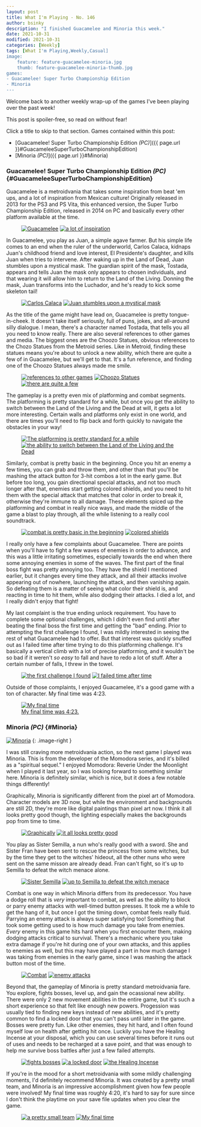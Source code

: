 ```yaml
---
layout: post
title: What I'm Playing - No. 146
author: bsinky
description: "I finished Guacamelee and Minoria this week."
date: 2021-10-31
modified: 2021-10-31
categories: [Weekly]
tags: [What I'm Playing,Weekly,Casual]
image:
    feature: feature-guacamelee-minoria.jpg
    thumb: feature-guacamelee-minoria-thumb.jpg
games:
- Guacamelee! Super Turbo Championship Edition
- Minoria
---
```


Welcome back to another weekly wrap-up of the games I've been playing over the
past week!

This post is spoiler-free, so read on without fear!

Click a title to skip to that section. Games contained within this post:

 - [Guacamelee! Super Turbo Championship Edition *(PC)*]({{ page.url }}#GuacameleeSuperTurboChampionshipEdition)
 - [Minoria *(PC)*]({{ page.url }}#Minoria)

<!--more-->

### Guacamelee! Super Turbo Championship Edition *(PC)*    {#GuacameleeSuperTurboChampionshipEdition}

Guacamelee is a metroidvania that takes some inspiration from beat 'em ups, and
a lot of inspiration from Mexican culture! Originally released in 2013 for the
PS3 and PS Vita, this enhanced version, the Super Turbo Championship Edition,
released in 2014 on PC and basically every other platform available at the time.

<figure class="half">
    <a href="https://i.imgur.com/97ZtzCl.jpg"><img src="https://i.imgur.com/97ZtzClm.jpg" alt="Guacamelee"/></a>
    <a href="https://i.imgur.com/EHfAqM0.jpg"><img src="https://i.imgur.com/EHfAqM0m.jpg" alt="a lot of inspiration"/></a>
</figure>

In Guacamelee, you play as Juan, a simple agave farmer. But his simple life
comes to an end when the ruler of the underworld, Carlos Calaca, kidnaps Juan's
childhood friend and love interest, El Presidente's daughter, and kills Juan
when tries to intervene. After waking up in the Land of Dead, Juan stumbles upon
a mystical mask. The guardian spirit of the mask, Tostada, appears and tells
Juan the mask only appears to chosen individuals, and that wearing it will allow
him to return to the Land of the Living. Donning the mask, Juan transforms into
the Luchador, and he's ready to kick some skeleton tail!

<figure class="half">
    <a href="https://i.imgur.com/hY6UJj1.jpg"><img src="https://i.imgur.com/hY6UJj1m.jpg" alt="Carlos Calaca"/></a>
    <a href="https://i.imgur.com/rkoKs57.jpg"><img src="https://i.imgur.com/rkoKs57m.jpg" alt="Juan stumbles upon a mystical mask"/></a>
</figure>

As the title of the game might have lead on, Guacamelee is pretty
tongue-in-cheek. It doesn't take itself seriously, full of puns, jokes, and
all-around silly dialogue. I mean, there's a character named Tostada, that tells
you all you need to know really. There are also several references to other
games and media. The biggest ones are the Choozo Statues, obvious references to
the Chozo Statues from the Metroid series. Like in Metroid, finding these
statues means you're about to unlock a new ability, which there are quite a few
of in Guacamelee, but we'll get to that. It's a fun reference, and finding one
of the Choozo Statues always made me smile.

<figure class="third">
    <a href="https://i.imgur.com/XQG2kCE.jpg"><img src="https://i.imgur.com/XQG2kCEm.jpg" alt="references to other games"/></a>
    <a href="https://i.imgur.com/ndxpf3u.jpg"><img src="https://i.imgur.com/ndxpf3um.jpg" alt="Choozo Statues"/></a>
    <a href="https://i.imgur.com/iSeCn90.jpg"><img src="https://i.imgur.com/iSeCn90m.jpg" alt="there are quite a few"/></a>
</figure>

The gameplay is a pretty even mix of platforming and combat segments. The
platforming is pretty standard for a while, but once you get the ability to
switch between the Land of the Living and the Dead at will, it gets a lot more
interesting. Certain walls and platforms only exist in one world, and there are
times you'll need to flip back and forth quickly to navigate the obstacles in
your way!

<figure class="half">
    <a href="https://i.imgur.com/u3xU5v2.jpg"><img src="https://i.imgur.com/u3xU5v2m.jpg" alt="The platforming is pretty standard for a while"/></a>
    <a href="https://i.imgur.com/MMoVtCq.jpg"><img src="https://i.imgur.com/MMoVtCqm.jpg" alt="the ability to switch between the Land of the Living and the Dead"/></a>
</figure>

Similarly, combat is pretty basic in the beginning. Once you hit an enemy a few
times, you can grab and throw them, and other than that you'll be mashing the
attack button for 3-hit combos a lot in the early game. But before too long, you
gain directional special attacks, and not too much longer after that, enemies
start getting colored shields, and you need to hit them with the special attack
that matches that color in order to break it, otherwise they're immune to all
damage. These elements spiced up the platforming and combat in really nice ways,
and made the middle of the game a blast to play through, all the while listening
to a really cool soundtrack.

<figure class="half">
    <a href="https://i.imgur.com/7vrYwrk.jpg"><img src="https://i.imgur.com/7vrYwrkm.jpg" alt="combat is pretty basic in the beginning"/></a>
    <a href="https://i.imgur.com/WGsBumw.jpg"><img src="https://i.imgur.com/WGsBumwm.jpg" alt="colored shields"/></a>
</figure>

I really only have a few complaints about Guacamelee. There are points when
you'll have to fight a few waves of enemies in order to advance, and this was a
little irritating sometimes, especially towards the end when there some annoying
enemies in some of the waves. The first part of the final boss fight was pretty
annoying too. They have the shield I mentioned earlier, but it changes every
time they attack, and all their attacks involve appearing out of nowhere,
launching the attack, and then vanishing again. So defeating them is a matter of
seeing what color their shield is, and reacting in time to hit them, while also
dodging their attacks. I died a lot, and I really didn't enjoy that fight!

My last complaint is the true ending unlock requirement. You have to complete
some optional challenges, which I didn't even find until after beating the final
boss the first time and getting the "bad" ending. Prior to attempting the first
challenge I found, I was mildly interested in seeing the rest of what Guacamelee
had to offer. But that interest was quickly snuffed out as I failed time after
time trying to do this platforming challenge. It's basically a vertical climb
with a lot of precise platforming, and it wouldn't be so bad if it weren't *so
easy* to fall and have to redo a lot of stuff. After a certain number of falls,
I threw in the towel.

<figure class="half">
    <a href="https://i.imgur.com/olt3XpP.jpg"><img src="https://i.imgur.com/olt3XpPm.jpg" alt="the first challenge I found"/></a>
    <a href="https://i.imgur.com/atcR9KS.jpg"><img src="https://i.imgur.com/atcR9KSm.jpg" alt="I failed time after time"/></a>
</figure>

Outside of those complaints, I enjoyed Guacamelee, it's a good game with a ton
of character. My final time was 4:23.

<figure class="half center">
    <a href="https://i.imgur.com/LlRh2HJ.png"><img src="https://i.imgur.com/LlRh2HJm.png" alt="My final time"/>
        <figcaption>My final time was 4:23.</figcaption>
    </a>
</figure>

### Minoria *(PC)*    {#Minoria}

[![Minoria](https://i.imgur.com/VBBzjpCm.jpg)](https://i.imgur.com/VBBzjpC.jpg)
{: .image-right }

I was still craving more metroidvania action, so the next game I played was
Minoria. This is from the developer of the Momodora series, and it's billed as a
"spiritual sequel." I enjoyed Momodora: Reverie Under the Moonlight when I
played it last year, so I was looking forward to something similar here. Minoria
is definitely similar, which is nice, but it does a few notable things
differently!

Graphically, Minoria is significantly different from the pixel art of Momodora.
Character models are 3D now, but while the environment and backgrounds are still
2D, they're more like digital paintings than pixel art now. I think it all looks
pretty good though, the lighting especially makes the backgrounds pop from time
to time.

<figure class="half">
    <a href="https://i.imgur.com/L3prBkl.jpg"><img src="https://i.imgur.com/L3prBklm.jpg" alt="Graphically"/></a>
    <a href="https://i.imgur.com/jS9VGbp.jpg"><img src="https://i.imgur.com/jS9VGbpm.jpg" alt="it all looks pretty good"/></a>
</figure>

You play as Sister Semilla, a nun who's really good with a sword. She and Sister
Fran have been sent to rescue the princess from some witches, but by the time
they get to the witches' hideout, all the other nuns who were sent on the same
misson are already dead. Fran can't fight, so it's up to Semilla to defeat the
witch menace alone.

<figure class="half">
    <a href="https://i.imgur.com/X0SG7Ca.jpg"><img src="https://i.imgur.com/X0SG7Cam.jpg" alt="Sister Semilla"/></a>
    <a href="https://i.imgur.com/TZZq5Nl.jpg"><img src="https://i.imgur.com/TZZq5Nlm.jpg" alt="up to Semilla to defeat the witch menace"/></a>
</figure>

Combat is one way in which Minoria differs from its predecessor. You have a
dodge roll that is *very* important to combat, as well as the ability to block
or parry enemy attacks with well-timed button presses. It took me a while to get
the hang of it, but once I got the timing down, combat feels really fluid.
Parrying an enemy attack is always super satisfying too! Something that took
some getting used to is how much damage you take from enemies. *Every* enemy in
this game hits hard when you first encounter them, making dodging attacks
critical to survival. There's a mechanic where you take extra damage if you're
hit during one of your own attacks, and this applies to enemies as well, but
this may have played a part in how much damage I was taking from enemies in the
early game, since I was mashing the attack button most of the time.

<figure class="half">
    <a href="https://i.imgur.com/8vuh3Kp.jpg"><img src="https://i.imgur.com/8vuh3Kpm.jpg" alt="Combat"/></a>
    <a href="https://i.imgur.com/sTIU1Ii.jpg"><img src="https://i.imgur.com/sTIU1Iim.jpg" alt="enemy attacks"/></a>
</figure>

Beyond that, the gameplay of Minoria is pretty standard metroidvania fare. You
explore, fights bosses, level up, and gain the ocassional new ability. There
were only 2 new movement abilities in the entire game, but it's such a short
experience so that felt like enough new powers. Progession was usually tied to
finding new keys instead of new abilities, and it's pretty common to find a
locked door that you can't pass until later in the game. Bosses were pretty fun.
Like other enemies, they hit hard, and I often found myself low on health after
getting hit once. Luckily you have the Healing Incense at your disposal, which
you can use several times before it runs out of uses and needs to be recharged
at a save point, and that was enough to help me survive boss battles after just
a few failed attempts.

<figure class="third">
    <a href="https://i.imgur.com/gAphfBQ.jpg"><img src="https://i.imgur.com/gAphfBQm.jpg" alt="fights bosses"/></a>
    <a href="https://i.imgur.com/YOHvBxA.jpg"><img src="https://i.imgur.com/YOHvBxAm.jpg" alt="a locked door"/></a>
    <a href="https://i.imgur.com/YO3ZvpD.jpg"><img src="https://i.imgur.com/YO3ZvpDm.jpg" alt="the Healing Incense"/></a>
</figure>

If you're in the mood for a short metroidvania with some mildly challenging
moments, I'd definitely recommend Minoria. It was created by a pretty small
team, and Minoria is an impressive accomplishment given how few people were
involved! My final time was roughly 4:20, it's hard to say for sure since I
don't think the playtime on your save file updates when you clear the game.

<figure class="half">
    <a href="https://i.imgur.com/hBmn8hs.jpg"><img src="https://i.imgur.com/hBmn8hsm.jpg" alt="a pretty small team"/></a>
    <a href="https://i.imgur.com/PIVWJRe.jpg"><img src="https://i.imgur.com/PIVWJRem.jpg" alt="My final time"/></a>
</figure>

